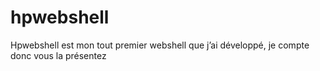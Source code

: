 # hpwebshell
Hpwebshell est mon tout premier webshell que j’ai développé, je compte donc vous la présentez 
